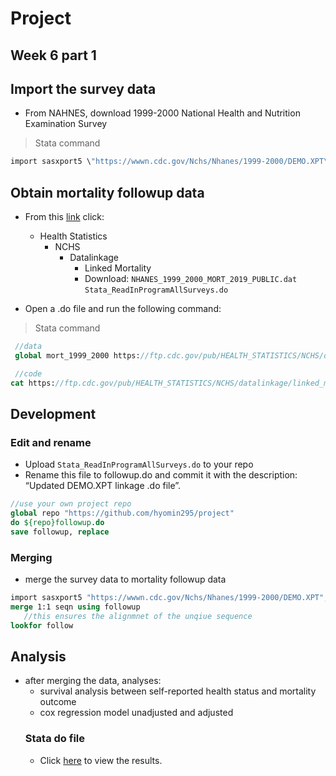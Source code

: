 # Project
## Week 6 part 1 
   ## Import the survey data 
   - From NAHNES, download 1999-2000 National Health and Nutrition Examination Survey
> Stata command 
 ```stata
 import sasxport5 \"https://wwwn.cdc.gov/Nchs/Nhanes/1999-2000/DEMO.XPT\"
 ```
   ## Obtain mortality followup data
   - From this [link](https://ftp.cdc.gov/pub/) click:
      - Health Statistics
         - NCHS
            - Datalinkage
               - Linked Mortality
               - Download:
                 `NHANES_1999_2000_MORT_2019_PUBLIC.dat`
                 `Stata_ReadInProgramAllSurveys.do`
               
   - Open a .do file and run the following command: 
> Stata command
```stata
 //data
 global mort_1999_2000 https://ftp.cdc.gov/pub/HEALTH_STATISTICS/NCHS/datalinkage/linked_mortality/NHANES_1999_2000_MORT_2019_PUBLIC.dat

 //code
cat https://ftp.cdc.gov/pub/HEALTH_STATISTICS/NCHS/datalinkage/linked_mortality/Stata_ReadInProgramAllSurveys.do
```

   ## Development 
   ### Edit and rename 
   - Upload `Stata_ReadInProgramAllSurveys.do` to your repo
   - Rename this file to followup.do and commit it with the description: “Updated DEMO.XPT linkage .do file”.
   ```stata
   //use your own project repo 
   global repo "https://github.com/hyomin295/project"
   do ${repo}followup.do
   save followup, replace
   ```

   ### Merging 
   - merge the survey data to mortality followup data 
   ```stata
   import sasxport5 "https://wwwn.cdc.gov/Nchs/Nhanes/1999-2000/DEMO.XPT", clear
   merge 1:1 seqn using followup
      //this ensures the alignmnet of the unqiue sequence
   lookfor follow
   ```
## Analysis 
- after merging the data, analyses:
     - survival analysis between self-reported health status and mortality outcome
     - cox regression model unadjusted and adjusted
  ### Stata do file
  - Click [here](file:///C:/Users/leehy/OneDrive%20-%20Johns%20Hopkins/JHU%20BSPH%20Classes/Term%204%202024/Stata%20Intermediate/wk7/wk7.html) to view the results.
    
